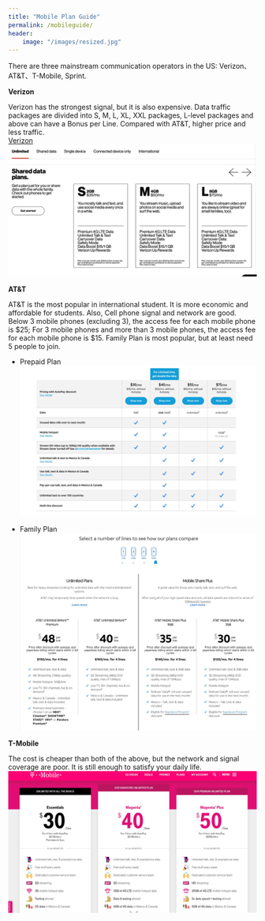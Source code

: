 ```yaml
---
title: "Mobile Plan Guide"
permalink: /mobileguide/
header:
    image: "/images/resized.jpg" 
---
```


There are three mainstream communication operators in the US: Verizon、AT&T、T-Mobile, Sprint.   

**Verizon**   
     
Verizon has the strongest signal, but it is also expensive. Data traffic packages are divided into S, M, L, XL, XXL packages, L-level packages and above can have a Bonus per Line. Compared with AT&T, higher price and less traffic.   
[Verizon](https://www.verizonwireless.com/plans/#single)  
![Verrizen pic](/images/mobile-0.jpg)


**AT&T**   
    
AT&T is the most popular in international student.  It is more economic and affordable for students.  Also, Cell phone signal and network are good.  Below 3 mobile phones (excluding 3), the access fee for each mobile phone is $25; For 3 mobile phones and more than 3 mobile phones, the access fee for each mobile phone is $15. Family Plan is most popular, but at least need 5 people to join.

- Prepaid Plan   
![Prepaid pic](/images/mobile-1.jpg)

- Family Plan   
![Family pic](/images/mobile-2.jpg)

**T-Mobile**   

    
The cost is cheaper than both of the above, but the network and signal coverage are poor. It is still enough to satisfy your daily life.   
![TMoblie pic](/images/mobile-3.jpg)


